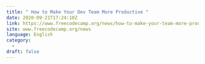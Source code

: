 ```yaml
---
title: " How to Make Your Dev Team More Productive "
date: 2020-09-21T17:24:10Z
link: https://www.freecodecamp.org/news/how-to-make-your-team-more-productive/?utm_medium=RSS&utm_source=news.12bit.vn
site: www.freecodecamp.org/news
language: English
category:
  -   
draft: false
---
```

